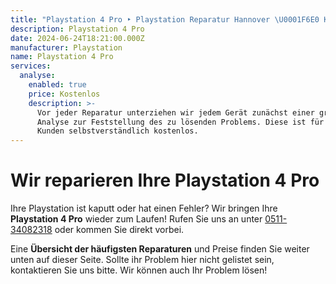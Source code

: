 ```yaml
---
title: "Playstation 4 Pro ‣ Playstation Reparatur Hannover \U0001F6E0️ Konsolen Werkstatt"
description: Playstation 4 Pro
date: 2024-06-24T18:21:00.000Z
manufacturer: Playstation
name: Playstation 4 Pro
services:
  analyse:
    enabled: true
    price: Kostenlos
    description: >-
      Vor jeder Reparatur unterziehen wir jedem Gerät zunächst einer gründlichen
      Analyse zur Feststellung des zu lösenden Problems. Diese ist für unsere
      Kunden selbstverständlich kostenlos.
---
```

# Wir reparieren Ihre Playstation 4 Pro

Ihre Playstation ist kaputt oder hat einen Fehler? Wir bringen Ihre **Playstation 4 Pro** wieder zum Laufen! Rufen Sie uns an unter [0511-34082318](tel:051134082318) oder kommen Sie direkt vorbei.

Eine **Übersicht der häufigsten Reparaturen** und Preise finden Sie weiter unten auf dieser Seite. Sollte ihr Problem hier nicht gelistet sein, kontaktieren Sie uns bitte. Wir können auch Ihr Problem lösen!

